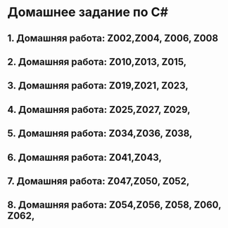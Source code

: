 # Домашнее задание по С#

## 1. Домашняя работа: Z002,Z004, Z006, Z008
## 2. Домашняя работа: Z010,Z013, Z015,
## 3. Домашняя работа: Z019,Z021, Z023,
## 4. Домашняя работа: Z025,Z027, Z029,
## 5. Домашняя работа: Z034,Z036, Z038,
## 6. Домашняя работа: Z041,Z043,
## 7. Домашняя работа: Z047,Z050, Z052,
## 8. Домашняя работа: Z054,Z056, Z058, Z060, Z062,
